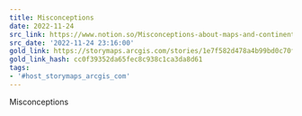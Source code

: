 ```yaml
---
title: Misconceptions
date: 2022-11-24
src_link: https://www.notion.so/Misconceptions-about-maps-and-continents-eed5c2ca27e947269ef78ed14e4e0c70
src_date: '2022-11-24 23:16:00'
gold_link: https://storymaps.arcgis.com/stories/1e7f582d478a4b99bd0c70fffeac4c8b
gold_link_hash: cc0f39352da65fec8c938c1ca3da8d61
tags:
- '#host_storymaps_arcgis_com'
---
```



Misconceptions